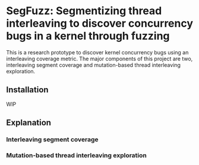 # SegFuzz: Segmentizing thread interleaving to discover concurrency bugs in a kernel through fuzzing

This is a research prototype to discover kernel concurrency bugs using
an interleaving coverage metric. The major components of this project
are two, interleaving segment coverage and mutation-based thread
interleaving exploration.

## Installation

WIP

## Explanation

### Interleaving segment coverage

### Mutation-based thread interleaving exploration
